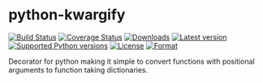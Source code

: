 python-kwargify
===============

[![Build Status](https://travis-ci.org/mfalesni/python-kwargify.svg?branch=master)](https://travis-ci.org/mfalesni/python-kwargify)
[![Coverage Status](https://coveralls.io/repos/mfalesni/python-kwargify/badge.svg)](https://coveralls.io/r/mfalesni/python-kwargify)
[![Downloads](https://pypip.in/download/kwargify/badge.svg?style=flat)](https://pypi.python.org/pypi/kwargify/)
[![Latest version](https://pypip.in/version/kwargify/badge.svg?style=flat)](https://pypi.python.org/pypi/kwargify/)
[![Supported Python versions](https://pypip.in/py_versions/kwargify/badge.svg?style=flat)](https://pypi.python.org/pypi/kwargify/)
[![License](https://pypip.in/license/kwargify/badge.svg?style=flat)](https://pypi.python.org/pypi/kwargify/)
[![Format](https://pypip.in/format/kwargify/badge.svg?style=flat)](https://pypi.python.org/pypi/kwargify/)

Decorator for python making it simple to convert functions with positional arguments to function taking dictionaries.
